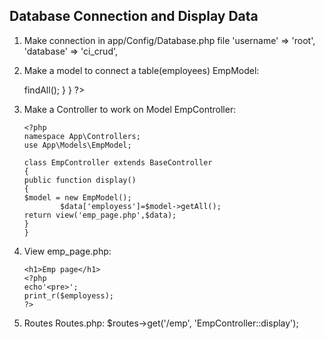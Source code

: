 ## Database Connection and Display Data

1.  Make connection in app/Config/Database.php file
    'username' => 'root',
    'database' => 'ci_crud',

2.  Make a model to connect a table(employees)
    EmpModel:

    <?php
            namespace App\Models;
            use CodeIgniter\Model;

            class EmpModel extends Model{
            protected $table = 'employees';
            function getAll(){
            return $this->findAll();
            }
            }

            ?>

3.  Make a Controller to work on Model
    EmpController:

        <?php
        namespace App\Controllers;
        use App\Models\EmpModel;

        class EmpController extends BaseController
        {
        public function display()
        {
        $model = new EmpModel();
                $data['employess']=$model->getAll();
        return view('emp_page.php',$data);
        }
        }

4.  View
    emp_page.php:

        <h1>Emp page</h1>
        <?php
        echo'<pre>';
        print_r($employess);
        ?>

5.  Routes
    Routes.php:
        $routes->get('/emp', 'EmpController::display');
